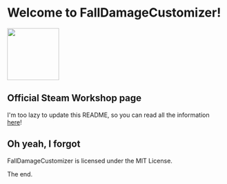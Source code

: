 Welcome to FallDamageCustomizer!
========
<img src="http://i.imgur.com/m4Vdg3l.png" width="120">

## Official Steam Workshop page
I'm too lazy to update this README, so you can read all the information [here](http://steamcommunity.com/sharedfiles/filedetails/?id=423859984)!

## Oh yeah, I forgot
FallDamageCustomizer is licensed under the MIT License.

The end.
